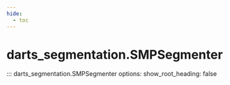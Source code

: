 ```yaml
---
hide:
  - toc
---
```

# <code class='doc-symbol doc-symbol-nav doc-symbol-class'></code>darts_segmentation.SMPSegmenter

::: darts_segmentation.SMPSegmenter
    options:
      show_root_heading: false
